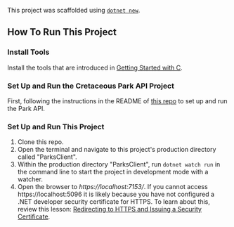 This project was scaffolded using [`dotnet new`](https://learn.microsoft.com/en-us/dotnet/core/tools/dotnet-new).

## How To Run This Project

### Install Tools

Install the tools that are introduced in [Getting Started with C](https://www.learnhowtoprogram.com/c-and-net/getting-started-with-c).

### Set Up and Run the Cretaceous Park API Project

First, following the instructions in the README of [this repo](https://github.com/bbakshev/ParksApi.Solution) to set up and run the Park API.

### Set Up and Run This Project

1. Clone this repo.
2. Open the terminal and navigate to this project's production directory called "ParksClient".
3. Within the production directory "ParksClient", run `dotnet watch run` in the command line to start the project in development mode with a watcher.
4. Open the browser to _https://localhost:7153/_. If you cannot access https://localhost:5096 it is likely because you have not configured a .NET developer security certificate for HTTPS. To learn about this, review this lesson: [Redirecting to HTTPS and Issuing a Security Certificate](https://www.learnhowtoprogram.com/lessons/redirecting-to-https-and-issuing-a-security-certificate).